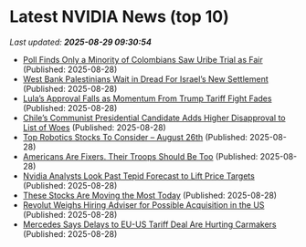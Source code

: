 # Latest NVIDIA News (top 10)
_Last updated: **2025-08-29 09:30:54**_

- [Poll Finds Only a Minority of Colombians Saw Uribe Trial as Fair](https://biztoc.com/x/cca5bc806cc55995) (Published: 2025-08-28)
- [West Bank Palestinians Wait in Dread For Israel’s New Settlement](https://biztoc.com/x/2b4a0e60d86e3b61) (Published: 2025-08-28)
- [Lula’s Approval Falls as Momentum From Trump Tariff Fight Fades](https://biztoc.com/x/b4c040428409742d) (Published: 2025-08-28)
- [Chile’s Communist Presidential Candidate Adds Higher Disapproval to List of Woes](https://biztoc.com/x/abc2148db489041a) (Published: 2025-08-28)
- [Top Robotics Stocks To Consider – August 26th](https://www.etfdailynews.com/2025/08/28/top-robotics-stocks-to-consider-august-26th/) (Published: 2025-08-28)
- [Americans Are Fixers. Their Troops Should Be Too](https://biztoc.com/x/599f3648fc4814fb) (Published: 2025-08-28)
- [Nvidia Analysts Look Past Tepid Forecast to Lift Price Targets](https://biztoc.com/x/5b85bf016b5cd8da) (Published: 2025-08-28)
- [These Stocks Are Moving the Most Today](https://biztoc.com/x/2fc1591ba9b7f05e) (Published: 2025-08-28)
- [Revolut Weighs Hiring Adviser for Possible Acquisition in the US](https://biztoc.com/x/9ecdef756f6a5a69) (Published: 2025-08-28)
- [Mercedes Says Delays to EU-US Tariff Deal Are Hurting Carmakers](https://biztoc.com/x/40ac92a568f7fdf6) (Published: 2025-08-28)

